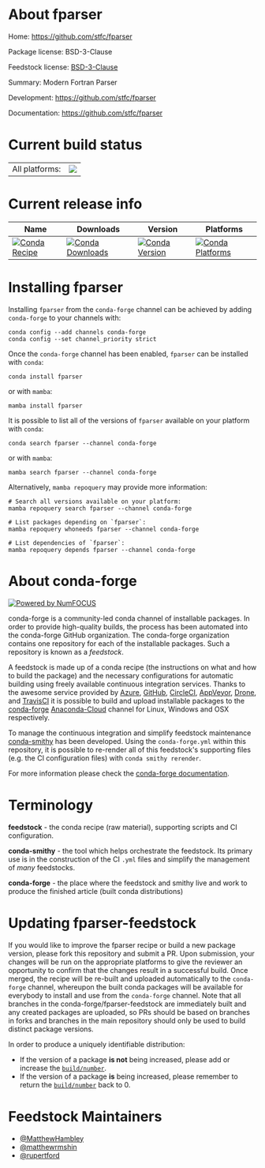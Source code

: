 About fparser
=============

Home: https://github.com/stfc/fparser

Package license: BSD-3-Clause

Feedstock license: [BSD-3-Clause](https://github.com/conda-forge/fparser-feedstock/blob/main/LICENSE.txt)

Summary: Modern Fortran Parser

Development: https://github.com/stfc/fparser

Documentation: https://github.com/stfc/fparser

Current build status
====================


<table><tr><td>All platforms:</td>
    <td>
      <a href="https://dev.azure.com/conda-forge/feedstock-builds/_build/latest?definitionId=8728&branchName=main">
        <img src="https://dev.azure.com/conda-forge/feedstock-builds/_apis/build/status/fparser-feedstock?branchName=main">
      </a>
    </td>
  </tr>
</table>

Current release info
====================

| Name | Downloads | Version | Platforms |
| --- | --- | --- | --- |
| [![Conda Recipe](https://img.shields.io/badge/recipe-fparser-green.svg)](https://anaconda.org/conda-forge/fparser) | [![Conda Downloads](https://img.shields.io/conda/dn/conda-forge/fparser.svg)](https://anaconda.org/conda-forge/fparser) | [![Conda Version](https://img.shields.io/conda/vn/conda-forge/fparser.svg)](https://anaconda.org/conda-forge/fparser) | [![Conda Platforms](https://img.shields.io/conda/pn/conda-forge/fparser.svg)](https://anaconda.org/conda-forge/fparser) |

Installing fparser
==================

Installing `fparser` from the `conda-forge` channel can be achieved by adding `conda-forge` to your channels with:

```
conda config --add channels conda-forge
conda config --set channel_priority strict
```

Once the `conda-forge` channel has been enabled, `fparser` can be installed with `conda`:

```
conda install fparser
```

or with `mamba`:

```
mamba install fparser
```

It is possible to list all of the versions of `fparser` available on your platform with `conda`:

```
conda search fparser --channel conda-forge
```

or with `mamba`:

```
mamba search fparser --channel conda-forge
```

Alternatively, `mamba repoquery` may provide more information:

```
# Search all versions available on your platform:
mamba repoquery search fparser --channel conda-forge

# List packages depending on `fparser`:
mamba repoquery whoneeds fparser --channel conda-forge

# List dependencies of `fparser`:
mamba repoquery depends fparser --channel conda-forge
```


About conda-forge
=================

[![Powered by
NumFOCUS](https://img.shields.io/badge/powered%20by-NumFOCUS-orange.svg?style=flat&colorA=E1523D&colorB=007D8A)](https://numfocus.org)

conda-forge is a community-led conda channel of installable packages.
In order to provide high-quality builds, the process has been automated into the
conda-forge GitHub organization. The conda-forge organization contains one repository
for each of the installable packages. Such a repository is known as a *feedstock*.

A feedstock is made up of a conda recipe (the instructions on what and how to build
the package) and the necessary configurations for automatic building using freely
available continuous integration services. Thanks to the awesome service provided by
[Azure](https://azure.microsoft.com/en-us/services/devops/), [GitHub](https://github.com/),
[CircleCI](https://circleci.com/), [AppVeyor](https://www.appveyor.com/),
[Drone](https://cloud.drone.io/welcome), and [TravisCI](https://travis-ci.com/)
it is possible to build and upload installable packages to the
[conda-forge](https://anaconda.org/conda-forge) [Anaconda-Cloud](https://anaconda.org/)
channel for Linux, Windows and OSX respectively.

To manage the continuous integration and simplify feedstock maintenance
[conda-smithy](https://github.com/conda-forge/conda-smithy) has been developed.
Using the ``conda-forge.yml`` within this repository, it is possible to re-render all of
this feedstock's supporting files (e.g. the CI configuration files) with ``conda smithy rerender``.

For more information please check the [conda-forge documentation](https://conda-forge.org/docs/).

Terminology
===========

**feedstock** - the conda recipe (raw material), supporting scripts and CI configuration.

**conda-smithy** - the tool which helps orchestrate the feedstock.
                   Its primary use is in the construction of the CI ``.yml`` files
                   and simplify the management of *many* feedstocks.

**conda-forge** - the place where the feedstock and smithy live and work to
                  produce the finished article (built conda distributions)


Updating fparser-feedstock
==========================

If you would like to improve the fparser recipe or build a new
package version, please fork this repository and submit a PR. Upon submission,
your changes will be run on the appropriate platforms to give the reviewer an
opportunity to confirm that the changes result in a successful build. Once
merged, the recipe will be re-built and uploaded automatically to the
`conda-forge` channel, whereupon the built conda packages will be available for
everybody to install and use from the `conda-forge` channel.
Note that all branches in the conda-forge/fparser-feedstock are
immediately built and any created packages are uploaded, so PRs should be based
on branches in forks and branches in the main repository should only be used to
build distinct package versions.

In order to produce a uniquely identifiable distribution:
 * If the version of a package **is not** being increased, please add or increase
   the [``build/number``](https://docs.conda.io/projects/conda-build/en/latest/resources/define-metadata.html#build-number-and-string).
 * If the version of a package **is** being increased, please remember to return
   the [``build/number``](https://docs.conda.io/projects/conda-build/en/latest/resources/define-metadata.html#build-number-and-string)
   back to 0.

Feedstock Maintainers
=====================

* [@MatthewHambley](https://github.com/MatthewHambley/)
* [@matthewrmshin](https://github.com/matthewrmshin/)
* [@rupertford](https://github.com/rupertford/)

